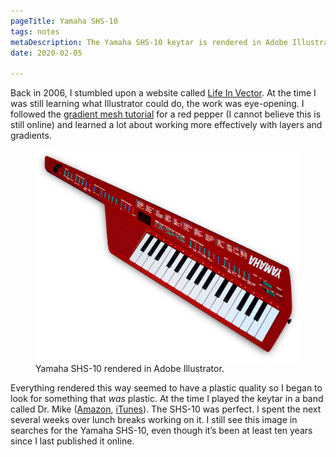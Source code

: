 ```yaml
---
pageTitle: Yamaha SHS-10
tags: notes
metaDescription: The Yamaha SHS-10 keytar is rendered in Adobe Illustrator. Created in about 2006. 
date: 2020-02-05

---
```

<span class="dropcap">B</span>ack in 2006, I stumbled upon a website called [Life In Vector](http://lifeinvector.com). At the time I was still learning what Illustrator could do, the work was eye-opening. I followed the [gradient mesh tutorial](http://lifeinvector.com/downloads/) for a red pepper (I cannot believe this is still online) and learned a lot about working more effectively with layers and gradients. 

<figure>
    <img src="/images/keytar/yamaha-shs-10.png" alt="Yamaha SHS-10 Keytar">
    <figcaption>Yamaha SHS-10 rendered in Adobe Illustrator.</figcaption>
</figure>

Everything rendered this way seemed to have a plastic quality so I began to look for something that *was* plastic. At the time I played the keytar in a band called Dr. Mike (<a href="https://www.amazon.com/Mighty-Love-Dr-Mike/dp/B000FSMMNK/">Amazon</a>,  <a href="https://itunes.apple.com/us/album/a-mighty-love/97175026">iTunes</a>). The SHS-10 was perfect. I spent the next several weeks over lunch breaks working on it. I still see this image in searches for the Yamaha SHS-10, even though it’s been at least ten years since I last published it online. 
